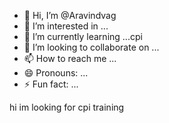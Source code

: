 - 👋 Hi, I’m @Aravindvag
- 👀 I’m interested in ...
- 🌱 I’m currently learning ...cpi
- 💞️ I’m looking to collaborate on ...
- 📫 How to reach me ...
- 😄 Pronouns: ...
- ⚡ Fun fact: ...

<!---
Aravindvag/Aravindvag is a ✨ special ✨ repository because its `README.md` (this file) appears on your GitHub profile.
You can click the Preview link to take a look at your changes.
--->
hi im looking for cpi training 
